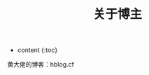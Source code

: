 ﻿---
layout: page
title: 关于博主
permalink: /about/
icon: heart
type: page
---

* content
{:toc}


黄大佬的博客：hblog.cf
